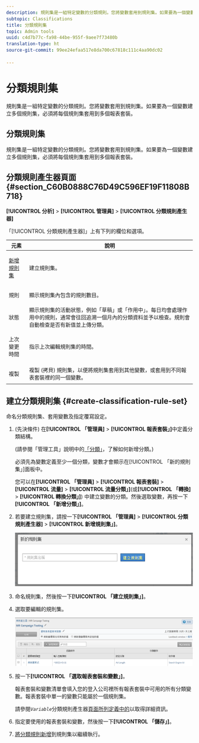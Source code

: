```yaml
---
description: 規則集是一組特定變數的分類規則。您將變數套用到規則集。如果要為一個變數建立多個規則集，必須將每個規則集套用到多個報表套裝。
subtopic: Classifications
title: 分類規則集
topic: Admin tools
uuid: c4d7b77c-fa98-44be-955f-9aee7f73480b
translation-type: ht
source-git-commit: 99ee24efaa517e8da700c67818c111c4aa90dc02

---
```



# 分類規則集

規則集是一組特定變數的分類規則。您將變數套用到規則集。如果要為一個變數建立多個規則集，必須將每個規則集套用到多個報表套裝。

## 分類規則集

規則集是一組特定變數的分類規則。您將變數套用到規則集。如果要為一個變數建立多個規則集，必須將每個規則集套用到多個報表套裝。

## 分類規則產生器頁面{#section_C60B0888C76D49C596EF19F11808B718}

**[!UICONTROL 分析]** > **[!UICONTROL 管理員]** > **[!UICONTROL 分類規則產生器]**

「[!UICONTROL 分類規則產生器]」上有下列的欄位和選項。

<table id="table_A5D92409969747E39E041216A5AA32CD"> 
 <thead> 
  <tr> 
   <th colname="col1" class="entry"> 元素 </th> 
   <th colname="col2" class="entry"> 說明 </th> 
  </tr> 
 </thead>
 <tbody> 
  <tr> 
   <td colname="col1"> <p><a href="/help/components/c-classifications2/crb/classification-rule-set.md"  > 新增規則集</a> </p> </td> 
   <td colname="col2"> <p>建立規則集。 </p> </td> 
  </tr> 
  <tr> 
   <td colname="col1"> <p>規則 </p> </td> 
   <td colname="col2"> 顯示規則集內包含的規則數目。 </td> 
  </tr> 
  <tr> 
   <td colname="col1"> <p>狀態 </p> </td> 
   <td colname="col2"> 顯示規則集的活動狀態，例如「草稿」或「作用中」。每日均會處理作用中的規則，通常會往回追溯一個月內的分類資料並予以檢查。規則會自動檢查是否有新值並上傳分類。 </td> 
  </tr> 
  <tr> 
   <td colname="col1"> <p>上次變更時間 </p> </td> 
   <td colname="col2"> 指示上次編輯規則集的時間。 </td> 
  </tr> 
  <tr> 
   <td colname="col1"> <p>複製 </p> </td> 
   <td colname="col2"> 複製 (拷貝) 規則集，以便將規則集套用到其他變數，或套用到不同報表套裝裡的同一個變數。 </td> 
  </tr> 
 </tbody> 
</table>

## 建立分類規則集 {#create-classification-rule-set}

<!-- 

t_classification_rule_set.xml

 -->

命名分類規則集、套用變數及指定覆寫設定。

1. (先決條件) 在&#x200B;**[!UICONTROL 「管理員]** > **[!UICONTROL 報表套裝」]**&#x200B;中定義分類結構。

   (請參閱「管理工具」說明中的[「分類」](https://marketing.adobe.com/resources/help/zh_TW/reference/classifications.html)，了解如何新增分類。)

   必須先為變數定義至少一個分類，變數才會顯示在[!UICONTROL 「新的規則集」]面板中。

   您可以在&#x200B;**[!UICONTROL 「管理員]** > **[!UICONTROL 報表套裝]** > **[!UICONTROL 流量]** > **[!UICONTROL 流量分類」]**(或&#x200B;**[!UICONTROL 「轉換]** > **[!UICONTROL 轉換分類」]**) 中建立變數的分類。然後選取變數，再按一下&#x200B;**[!UICONTROL 「新增分類」]**。

1. 若要建立規則集，請按一下&#x200B;**[!UICONTROL 「管理員]** > **[!UICONTROL 分類規則產生器]** > **[!UICONTROL 新增規則集」]**。

   ![](assets/new_rule_set.png)

1. 命名規則集，然後按一下&#x200B;**[!UICONTROL 「建立規則集」]**。
1. 選取要編輯的規則集。

   ![](assets/classification_rules_page.png)

1. 按一下&#x200B;**[!UICONTROL 「選取報表套裝和變數」]**。

   報表套裝和變數清單會填入您的登入公司裡所有報表套裝中可用的所有分類變數。報表套裝中單一的變數只能屬於一個規則集。

   請參閱&#x200B;*`Variable`*&#x200B;分類規則產生器[頁面所列定義中的](/help/components/c-classifications2/crb/classification-rule-definitions.md)以取得詳細資訊。
1. 指定要使用的報表套裝和變數，然後按一下&#x200B;**[!UICONTROL 「儲存」]**。
1. [將分類規則新增](/help/components/c-classifications2/crb/classification-rule-set.md)到規則集以繼續執行。
